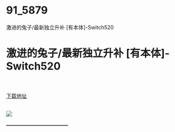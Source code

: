# 91_5879
激进的兔子/最新独立升补 [有本体]-Switch520
# 激进的兔子/最新独立升补 [有本体]-Switch520
 <br/></br>
[下载地址](https://www.switch520.cc/article/5879 "下载地址")
<br/></br>

<p><span><strong><img src="https://ae01.alicdn.com/kf/U6647ea9bbbc143efbdb375e2125cb5e2o.jpg"></strong></span></p>
<p></p>
<p></p>
<p><span><strong>————————————</strong></span></p>
